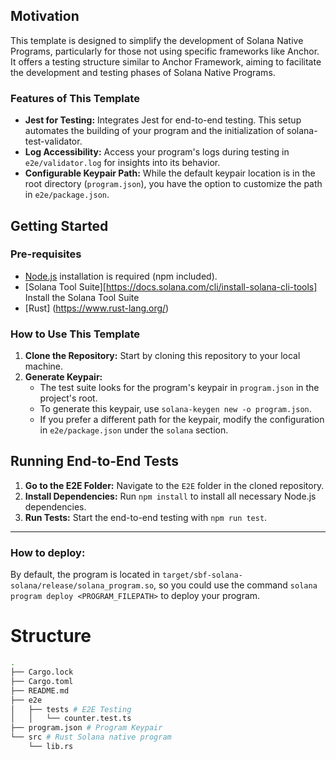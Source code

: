 ## Motivation

This template is designed to simplify the development of Solana Native Programs, particularly for those not using specific frameworks like Anchor. It offers a testing structure similar to Anchor Framework, aiming to facilitate the development and testing phases of Solana Native Programs.

### Features of This Template
- **Jest for Testing:** Integrates Jest for end-to-end testing. This setup automates the building of your program and the initialization of solana-test-validator.
- **Log Accessibility:** Access your program's logs during testing in `e2e/validator.log` for insights into its behavior.
- **Configurable Keypair Path:** While the default keypair location is in the root directory (`program.json`), you have the option to customize the path in `e2e/package.json`.

## Getting Started

### Pre-requisites
- [Node.js](https://nodejs.org/en/download/) installation is required (npm included).
- [Solana Tool Suite][https://docs.solana.com/cli/install-solana-cli-tools] Install the Solana Tool Suite
- [Rust] (https://www.rust-lang.org/)

### How to Use This Template

1. **Clone the Repository:** Start by cloning this repository to your local machine.
2. **Generate Keypair:**
   - The test suite looks for the program's keypair in `program.json` in the project's root.
   - To generate this keypair, use `solana-keygen new -o program.json`.
   - If you prefer a different path for the keypair, modify the configuration in `e2e/package.json` under the `solana` section.

## Running End-to-End Tests

1. **Go to the E2E Folder:** Navigate to the `E2E` folder in the cloned repository.
2. **Install Dependencies:** Run `npm install` to install all necessary Node.js dependencies.
3. **Run Tests:** Start the end-to-end testing with `npm run test`.

---

### How to deploy:

By default, the program is located in `target/sbf-solana-solana/release/solana_program.so`, so you could use the command `solana program deploy <PROGRAM_FILEPATH>` to deploy your program.


# Structure
```bash
.
├── Cargo.lock
├── Cargo.toml
├── README.md
├── e2e
│   ├── tests # E2E Testing
│   │   └── counter.test.ts
├── program.json # Program Keypair
└── src # Rust Solana native program
    └── lib.rs
```
